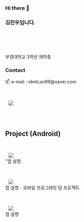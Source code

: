 ### Hi there 👋


<h3>
 김진우입니다.
 </br></br>

</h3>
</br>
</br></br>
부경대학교 3학년 재학중
</br>


### Contact
<p align="left">📫 e-mail : nbmLon99@naver.com </p></br>

<p align="left"><a href="링크"><img src="http://img.shields.io/badge/💻 Blog-655ced?style=for-the-badge&color=5FC397" style="height : auto; margin-left : 10px; margin-right : 10px;"/></a></p>
</br></br>



<h2> Project (Android) </h2>
</br>

 <a href="링크"><img src="http://img.shields.io/badge/기회의신카이로스는뒷머리가없어_할일관리앱-655ced?style=social&logo=github&color=informational" style="height : auto; margin-left : 10px; margin-right : 10px;"/>
</a></br>
"앱 설명. 
</br></br></br>


<a href="링크"><img src="http://img.shields.io/badge/부산을 알려줭-655ced?style=social&logo=github&color=informational" style="height : auto; margin-left : 10px; margin-right : 10px;"/>
</a> </br>
앱 설명 - 모바일 프로그래밍 텀 프로젝트
</br></br></br>


<a href="링크"><img src="http://img.shields.io/badge/우정하자-655ced?style=social&logo=github&color=informational" style="height : auto; margin-left : 10px; margin-right : 10px;"/>
</a>
 </br>
앱 설명
</br>
</br>

 
<br></br>




<!--
**nbmLon99/nbmLon99** is a ✨ _special_ ✨ repository because its `README.md` (this file) appears on your GitHub profile.

Here are some ideas to get you started:

- 🔭 I’m currently working on ...
- 🌱 I’m currently learning ...
- 👯 I’m looking to collaborate on ...
- 🤔 I’m looking for help with ...
- 💬 Ask me about ...
- 📫 How to reach me: ...
- 😄 Pronouns: ...
- ⚡ Fun fact: ...
-->
